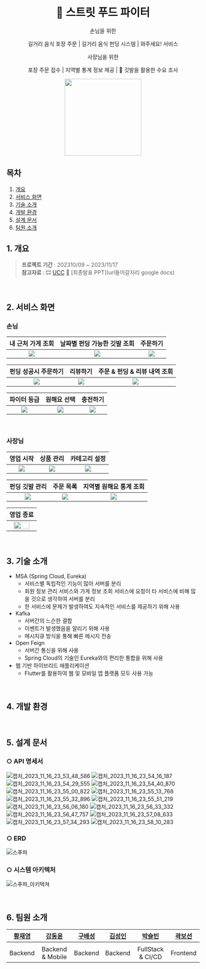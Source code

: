 <div align="center">

# :articulated_lorry: 스트릿 푸드 파이터

손님을 위한

길거리 음식 포장 주문 | 길거리 음식 펀딩 시스템 | 와주세요! 서비스

사장님을 위한

포장 주문 접수 | 지역별 통계 정보 제공 | :triangular_flag_on_post: 깃발을 활용한 수요 조사

<img src="/uploads/f37f870f6068a3dcb79f5b0c706cf7d1/image_29.png" width="200px">
</div>

## 목차
1. [개요](#)
2. [서비스 화면](#)
3. [기술 소개](#)
4. [개발 환경](#)
5. [설계 문서](#)
6. [팀원 소개](#)

## 1. 개요
> <b>프로젝트 기간</b> : 202310/09 ~ 2023/11/17 <br>
> <b>참고자료 </b> : 🎞 [UCC](https://www.youtube.com/watch?v=F7RfIP8jiGM)
📃 [최종발표 PPT](url들어갈자리 google docs)
<br>

## 2. 서비스 화면
### 손님
| **내 근처 가게 조회** | **날짜별 펀딩 가능한 깃발 조회** | **주문하기** |
| :------: | :------: | :------: |
|<img src="/uploads/63cad4d356e4dc0306c1edc3f5bba56b/_1_손님_내근처주문가게보기.gif">|<img src="/uploads/dc06d54066666998005ddbf10316d9c8/_2_손님_날짜기준내근처펀딩가게보기.gif">|<img src="/uploads/1a51be8d403bd088a375eba03431e7d9/_3_손님_주문하기.gif">|

| **펀딩 성공시 주문하기** | **리뷰하기** | **주문 & 펀딩 & 리뷰 내역 조회** |
| :------: | :------: | :------: |
|<img src="/uploads/ab2c1e6eca081f09b5acfb905aa18b16/_4_손님_펀딩성공_주문하기.gif">|<img src="/uploads/485323f0717f8866005b99ca88c5be25/_5_손님_리뷰하기.gif">|<img src="/uploads/33b1f4bacdb3a2b1cf63ff117286b91e/_6_손님_주문내역_펀딩내역_리뷰내역.gif">|

| **파이터 등급** | **원해요 선택** | **충전하기** |
| :------: | :------: | :------: |
|<img src="/uploads/ba42f2071b9f5f5e31b2cabbf3676268/_7_손님_회원정보_파이터등급안내.gif">|<img src="/uploads/ef845d202b87b54ebf078898ac3ecce2/_8_손님_원해요선택.gif">|<img src="/uploads/f65f49d06a17ad004d37f8350031a36d/_9_손님_충전하기.gif">|
<br>

### 사장님
| **영업 시작** | **상품 관리** | **카테고리 설정** |
| :------: | :------: | :------: |
|<img src="/uploads/aa138f81e0378a7cb1ffb1b876a7ec45/_1_사장님영업시작.gif">|<img src="/uploads/94fef1c26f0a526c01ddb754a70727a2/_2_사장님상품관리.gif">|<img src="/uploads/52689379ca426b87f06623b45167fbd6/_3_사장님카테고리설정.gif">|

| **펀딩 깃발 관리** | **주문 목록** | **지역별 원해요 통계 조회** |
| :------: | :------: | :------: |
|<img src="/uploads/ab64fca05d68fad97cfbc253a309d7d1/_4_사장님_펀딩깃발관리.gif">|<img src="/uploads/f6639922d80edcb3e99e300e8c71d070/_5_사장님주문목록_주문상태확인_및_변경_.gif">|<img src="/uploads/764d904e40e6805954e6f2233ea9cd46/_6_사장님지역별원해요통계확인.gif">|

| **영업 종료** |
| :------: |
|<img src="/uploads/5d02fc34381f38f82faf01ad75acf029/_7_사장님_영업종료.gif" width="80%">|
<br>

## 3. 기술 소개
- MSA (Spring Cloud, Eureka)
    - 서비스별 독립적인 기능이 많아 서버를 분리
    - 회원 정보 관리 서비스와 가게 정보 조회 서비스에 요청이 타 서비스에 비해 많을 것으로 생각하여 서버를 분리
    - 한 서비스에 문제가 발생하여도 지속적인 서비스를 제공하기 위해 사용
- Kafka
    - 서버간의 느슨한 결합
    - 이벤트가 발생했음을 알리기 위해 사용
    - 메시지큐 방식을 통해 빠른 메시지 전송
- Open Feign
    - 서버간 통신을 위해 사용
    - Spring Cloud의 기술인 Eureka와의 편리한 통합을 위해 사용
- 웹 기반 하이브리드 애플리케이션
    - Flutter를 활용하여 웹 및 모바일 앱 플랫폼 모두 사용 가능
<br>

## 4. 개발 환경

<br>

## 5. 설계 문서

### ○ API 명세서
![캡처_2023_11_16_23_53_48_586](/uploads/13ee22084f8f55d8f9b355c966e554d2/캡처_2023_11_16_23_53_48_586.png)
![캡처_2023_11_16_23_54_16_187](/uploads/45cb76956982d85799bec60ed81b68ad/캡처_2023_11_16_23_54_16_187.png)
![캡처_2023_11_16_23_54_29_555](/uploads/e0d45adfbd25eb36ca4028c54c86d38a/캡처_2023_11_16_23_54_29_555.png)
![캡처_2023_11_16_23_54_40_870](/uploads/b5cc2bf2349ecd687babf2b8f20c8b2d/캡처_2023_11_16_23_54_40_870.png)
![캡처_2023_11_16_23_55_00_822](/uploads/5c38cfc99b9d555d0d8801fa28e69fed/캡처_2023_11_16_23_55_00_822.png)
![캡처_2023_11_16_23_55_13_768](/uploads/97ee03a6963bdfcd84c3f8813d09894c/캡처_2023_11_16_23_55_13_768.png)
![캡처_2023_11_16_23_55_32_896](/uploads/840dfc58130ac995bfe0e54563b16c36/캡처_2023_11_16_23_55_32_896.png)
![캡처_2023_11_16_23_55_51_219](/uploads/1693469122339c9a1fea5f16bd543f18/캡처_2023_11_16_23_55_51_219.png)
![캡처_2023_11_16_23_56_06_180](/uploads/fa5bb820826d564d3e34316031d53560/캡처_2023_11_16_23_56_06_180.png)
![캡처_2023_11_16_23_56_33_332](/uploads/7177120934fbec4288d9ab46d7f0972e/캡처_2023_11_16_23_56_33_332.png)
![캡처_2023_11_16_23_56_47_757](/uploads/214fc4df89de5afa99f200c75626aa15/캡처_2023_11_16_23_56_47_757.png)
![캡처_2023_11_16_23_57_08_633](/uploads/68b143c8e446b9b0de3345e1b6a77fda/캡처_2023_11_16_23_57_08_633.png)
![캡처_2023_11_16_23_57_34_293](/uploads/c153304822be150ae9fcd231b582cd9b/캡처_2023_11_16_23_57_34_293.png)
![캡처_2023_11_16_23_58_10_283](/uploads/53b62a5f7564cf8a6e42e5946f92c9d9/캡처_2023_11_16_23_58_10_283.png)

### ○ ERD
![스푸파](/uploads/7c30232d3b968f987de713134598276a/스푸파.png)

### ○ 시스템 아키텍처
![스푸파_아키텍쳐](/uploads/04e6f1e8280b97f84ff8df2aec3e43eb/스푸파_아키텍쳐.png)

<br>

## 6. 팀원 소개
| **[황재영](https://github.com/JJaeki)**|**[강동윤](https://github.com/yty455)**|**[구배성](https://github.com/deerKBS)**|**[김성인](https://github.com/ksi2564)**|**[박슬빈](https://github.com/slbin-park)**|**[곽보선](https://github.com/0214kbs)**|
|:---:|:---:|:---:|:---:|:---:|:---:|
| <img title="" src="/uploads/3da8a2bf4e13b05b033a9e31dcfafc47/황재영.png" alt=""> | <img title="" src="/uploads/cbe2fe9b72d63160722bcd058bd08ff5/강동윤.png" alt="" > | <img title="" src="/uploads/8373c833c99918061a4a91d21b91c7f3/구배성.png" alt="" > | <img title="" src="/uploads/186f790c6ae2a7ffcd78cb7e3391818d/김성인.png" alt="" > | <img title="" src="/uploads/8389468d432ed19c2f569f9965cbb483/박슬빈.png" alt=""> | <img title="" src="/uploads/70e04ac14642f8875af091cfe01eac4f/곽보선.png" alt=""> |
|Backend|Backend & Mobile|Backend|Backend|FullStack & CI/CD|Frontend|












